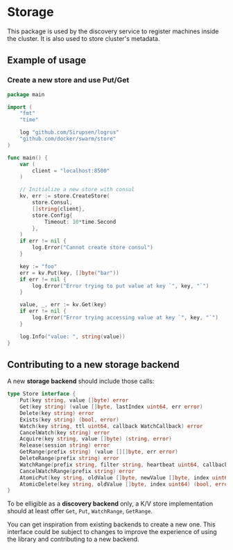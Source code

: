 # Storage

This package is used by the discovery service to register machines inside the cluster. It is also used to store cluster's metadata.

## Example of usage

### Create a new store and use Put/Get

```go
package main

import (
	"fmt"
	"time"

	log "github.com/Sirupsen/logrus"
	"github.com/docker/swarm/store"
)

func main() {
	var (
		client = "localhost:8500"
	)

	// Initialize a new store with consul
	kv, err := store.CreateStore(
		store.Consul,
		[]string{client},
		store.Config{
		    Timeout: 10*time.Second
		},
	)
	if err != nil {
		log.Error("Cannot create store consul")
	}

	key := "foo"
	err = kv.Put(key, []byte("bar"))
	if err != nil {
		log.Error("Error trying to put value at key `", key, "`")
	}

	value, _, err := kv.Get(key)
	if err != nil {
		log.Error("Error trying accessing value at key `", key, "`")
	}

	log.Info("value: ", string(value))
}
```



## Contributing to a new storage backend

A new **storage backend** should include those calls:

```go
type Store interface {
	Put(key string, value []byte) error
	Get(key string) (value []byte, lastIndex uint64, err error)
	Delete(key string) error
	Exists(key string) (bool, error)
	Watch(key string, ttl uint64, callback WatchCallback) error
	CancelWatch(key string) error
	Acquire(key string, value []byte) (string, error)
	Release(session string) error
	GetRange(prefix string) (value [][]byte, err error)
	DeleteRange(prefix string) error
	WatchRange(prefix string, filter string, heartbeat uint64, callback WatchCallback) error
	CancelWatchRange(prefix string) error
	AtomicPut(key string, oldValue []byte, newValue []byte, index uint64) (bool, error)
	AtomicDelete(key string, oldValue []byte, index uint64) (bool, error)
}
```

To be elligible as a **discovery backend** only, a K/V store implementation should at least offer `Get`, `Put`, `WatchRange`, `GetRange`.

You can get inspiration from existing backends to create a new one. This interface could be subject to changes to improve the experience of using the library and contributing to a new backend.
